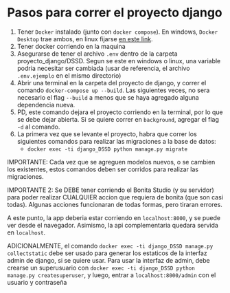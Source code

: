 # Pasos para correr el proyecto django

1. Tener `Docker` instalado (junto con `docker compose`). En windows, `Docker Desktop` trae ambos, en linux fijarse [en este link](https://docs.docker.com/engine/install/).
2. Tener docker corriendo en la maquina
3. Asegurarse de tener el archivo `.env` dentro de la carpeta proyecto_django/DSSD. Segun se este en windows o linux, una variable podria necesitar ser cambiada (usar de referencia, el archivo `.env.ejemplo` en el mismo directorio)
4. Abrir una terminal en la carpeta del proyecto de django, y correr el comando `docker-compose up --build`. Las siguientes veces, no sera necesario el flag `--build` a menos que se haya agregado alguna dependencia nueva. 
5. PD, este comando dejara el proyecto corriendo en la terminal, por lo que se debe dejar abierta. Si se quiere correr en `background`, agregar el flag `-d` al comando.
6. La primera vez que se levante el proyecto, habra que correr los siguientes comandos para realizar las migraciones a la base de datos:
      * `docker exec -ti django_DSSD python manage.py migrate`

IMPORTANTE: Cada vez que se agreguen modelos nuevos, o se cambien los existentes, estos comandos deben ser corridos para realizar las migraciones.

IMPORTANTE 2: Se DEBE tener corriendo el Bonita Studio (y su servidor) para poder realizar CUALQUIER accion que requiera de bonita (que son casi todas). Algunas acciones funcionaran de todas formas, pero tiraran errores.

A este punto, la app deberia estar corriendo en `localhost:8000`, y se puede ver desde el navegador.
Asimismo, la api complementaria quedara servida en `localhost`.

ADICIONALMENTE, el comando `docker exec -ti django_DSSD manage.py collectstatic` debe ser usado para generar los estaticos de la interfaz admin de django, si se quiere usar. Para usar la interfaz de admin, debe crearse un superusuario con `docker exec -ti django_DSSD python manage.py createsuperuser`, y luego, entrar a `localhost:8000/admin` con el usuario y contraseña